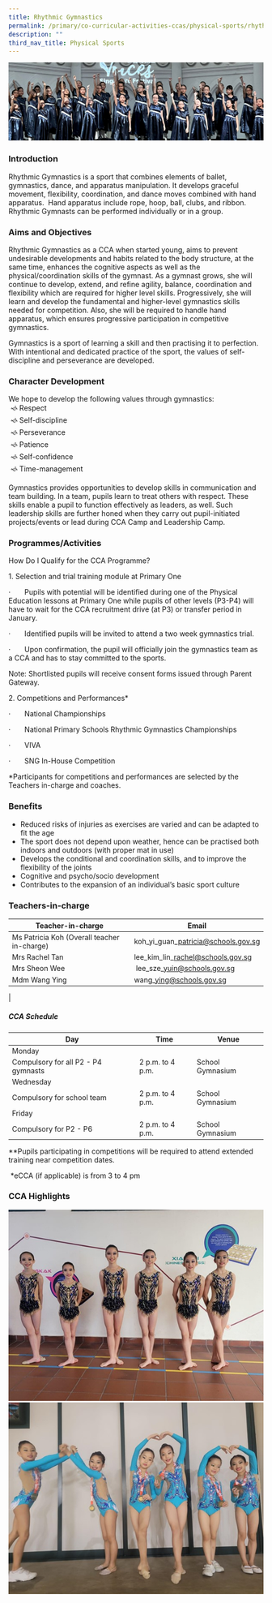 ```yaml
---
title: Rhythmic Gymnastics
permalink: /primary/co-curricular-activities-ccas/physical-sports/rhythmic-gymnastics/
description: ""
third_nav_title: Physical Sports
---
```

![](/images/01%20Banner%20Photos/cca.jpg)


### **Introduction**&nbsp;
<p>Rhythmic Gymnastics&nbsp;is a sport that combines elements of ballet, gymnastics, dance, and apparatus manipulation. It develops graceful movement, flexibility, coordination, and dance moves combined with hand apparatus. &nbsp;Hand apparatus include&nbsp;rope, hoop, ball, clubs, and ribbon. Rhythmic Gymnasts can be performed individually or in a group.</p>

### **Aims and Objectives**&nbsp;
<p>Rhythmic Gymnastics as a CCA&nbsp;when started young, aims to prevent undesirable developments and habits related to the body structure, at the same time, enhances the cognitive aspects as well as the physical/coordination skills of the gymnast. As a gymnast grows, she will continue to develop, extend, and refine agility, balance, coordination and flexibility which are required for higher level skills. Progressively, she will learn and develop the fundamental and higher-level gymnastics skills needed for competition. Also, she will be required to handle hand apparatus, which ensures progressive participation in competitive gymnastics.&nbsp;  
  
Gymnastics is a sport of learning a skill and then practising it to perfection. With intentional and dedicated practice of the sport, the values of self-discipline and perseverance are developed.</p>

### **Character Development**&nbsp;

We hope to develop the following values through gymnastics:  
&nbsp;🙘 Respect  
&nbsp;🙘 Self-discipline  
&nbsp;🙘 Perseverance  
&nbsp;🙘 Patience  
&nbsp;🙘 Self-confidence  
&nbsp;🙘 Time-management

Gymnastics provides opportunities to develop skills in communication and team building. In a team, pupils learn to treat others with respect. These skills enable a pupil to function effectively as leaders, as well. Such leadership skills are further honed when they carry out pupil-initiated projects/events or lead during CCA Camp and Leadership Camp.

### **Programmes/Activities**&nbsp;

How Do I Qualify for the CCA Programme?

1\. Selection and trial training module at Primary One

·&nbsp;&nbsp;&nbsp;&nbsp;&nbsp;&nbsp;&nbsp;Pupils with potential will be identified during one of the Physical Education lessons at Primary One while pupils of other levels (P3-P4) will have to wait for the CCA recruitment drive (at P3) or transfer period in January.

·&nbsp;&nbsp;&nbsp;&nbsp;&nbsp;&nbsp;&nbsp;Identified pupils will be invited to attend a two week gymnastics trial.

·&nbsp;&nbsp;&nbsp;&nbsp;&nbsp;&nbsp;&nbsp;Upon confirmation, the pupil will officially join the gymnastics team as a CCA and has to stay committed to the sports.

Note: Shortlisted pupils will receive consent forms issued through Parent Gateway.&nbsp;

2\. Competitions and Performances\*

·&nbsp;&nbsp;&nbsp;&nbsp;&nbsp;&nbsp;&nbsp;National Championships

·&nbsp;&nbsp;&nbsp;&nbsp;&nbsp;&nbsp;&nbsp;National Primary Schools Rhythmic Gymnastics Championships

·&nbsp;&nbsp;&nbsp;&nbsp;&nbsp;&nbsp;&nbsp;VIVA

·&nbsp;&nbsp;&nbsp;&nbsp;&nbsp;&nbsp;&nbsp;SNG In-House Competition

\*Participants for competitions and performances are selected by the Teachers in-charge and coaches.

### **Benefits**&nbsp;
<ul>
<li>Reduced risks of injuries as exercises are varied and can be adapted to fit the age&nbsp;</li>
<li>The sport does not depend upon weather, hence can be practised both indoors and outdoors (with proper mat in use)&nbsp;</li>
<li>Develops the conditional and coordination skills, and to improve the flexibility of the joints&nbsp;</li>
<li>Cognitive and psycho/socio development&nbsp;</li>
<li>Contributes to the expansion of an individual’s basic sport culture</li>
</ul>

### **Teachers-in-charge**&nbsp;

| Teacher-in-charge | Email |
| --- | --- |
| Ms Patricia Koh (Overall teacher in-charge) | koh\_yi\_guan\_patricia@schools.gov.sg |
| Mrs Rachel Tan&nbsp; | lee\_kim\_lin\_rachel@schools.gov.sg[](mailto:lee_kim_lin_rachel@schools.gov.sg) |
| Mrs Sheon Wee | &nbsp;lee\_sze\_yuin@schools.gov.sg |
| Mdm Wang Ying | wang\_ying@schools.gov.sg  
 |
 
<h5><strong>CCA Schedule</strong></h5>

| Day | Time | Venue |
| --- | --- | --- |
| Monday  
Compulsory for all P2 - P4 gymnasts | 2 p.m. to 4 p.m. | School Gymnasium |
| Wednesday 
Compulsory for  school team  | 2 p.m. to 4 p.m. | School Gymnasium |
| Friday  
Compulsory for P2 - P6 | 2 p.m. to 4 p.m. | School Gymnasium |

 
 \*\*Pupils participating in competitions will be required to attend extended training near competition dates.

&nbsp;\*eCCA (if applicable) is from 3 to 4 pm
 
 
 ### **CCA Highlights**&nbsp;
 
 ![](/images/04%20CCAs/DGym2023_01.jpg)<br>
![](/images/04%20CCAs/DGym2023_02.jpg)